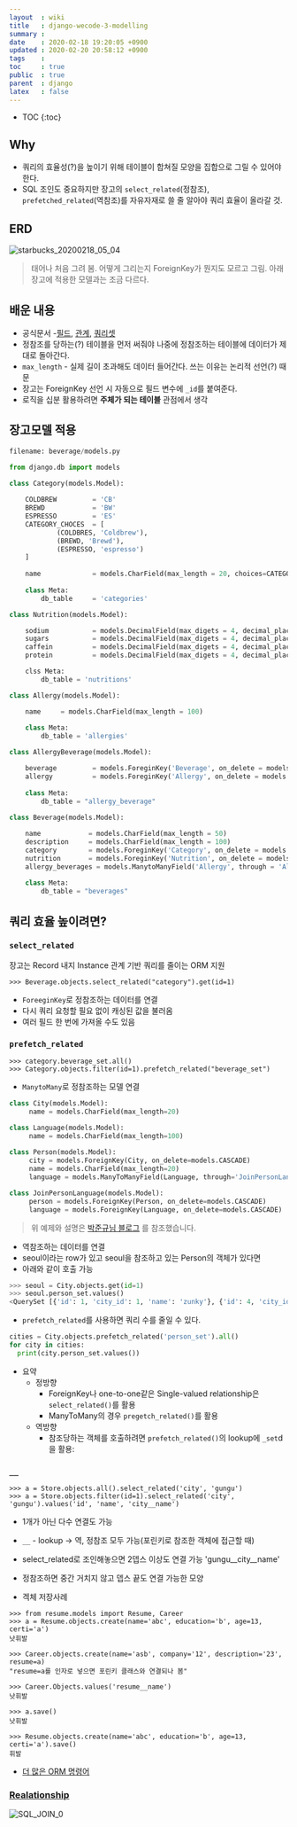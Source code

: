```yaml
---
layout  : wiki
title   : django-wecode-3-modelling  
summary : 
date    : 2020-02-18 19:20:05 +0900
updated : 2020-02-20 20:58:12 +0900
tags    : 
toc     : true
public  : true
parent  : django
latex   : false
---
```

* TOC
{:toc}

## Why

- 쿼리의 효율성(?)을 높이기 위해 테이블이 합쳐질 모양을 집합으로 그릴 수 있어야 한다.
- SQL 조인도 중요하지만 장고의 `select_related`(정참조), `prefetched_related`(역참조)를 자유자재로 쓸 줄 알아야 쿼리 효율이 올라갈 것.


## ERD

![starbucks_20200218_05_04](https://user-images.githubusercontent.com/48748376/74728817-c4daf280-5286-11ea-9acf-987d6acd349f.png)

> 태어나 처음 그려 봄. 어떻게 그리는지 ForeignKey가 뭔지도 모르고 그림. 아래 장고에 적용한 모델과는 조금 다르다.

## 배운 내용

- 공식문서
    -[필드](https://docs.djangoproject.com/en/3.0/ref/models/fields/), [관계](https://docs.djangoproject.com/en/3.0/topics/db/models/#many-to-one-relationships), [쿼리셋](https://docs.djangoproject.com/en/3.0/ref/models/querysets/)      
- 정참조를 당하는(?)  테이블을 먼저 써줘야 나중에 정참조하는 테이블에 데이터가 제대로 돌아간다.
- `max_length` - 실제 길이 초과해도 데이터 들어간다. 쓰는 이유는 논리적 선언(?) 때문
- 장고는 ForeignKey 선언 시 자동으로 필드 변수에 `_id`를 붙여준다.
- 로직을 십분 활용하려면 **주체가 되는 테이블** 관점에서 생각

## 장고모델 적용

```python
filename: beverage/models.py

from django.db import models

class Category(models.Model):
    
    COLDBREW         = 'CB'
    BREWD            = 'BW'
    ESPRESSO         = 'ES'
    CATEGORY_CHOCES  = [
            (COLDBRES, 'Coldbrew'),
            (BREWD, 'Brewd'),
            (ESPRESSO, 'espresso')
    ]
    
    name             = models.CharField(max_length = 20, choices=CATEGORY_CHOICES)
    
    class Meta:
        db_table     = 'categories'

class Nutrition(models.Model):

    sodium           = models.DecimalField(max_digets = 4, decimal_places = 2)
    sugars           = models.DecimalField(max_digets = 4, decimal_places = 2)
    caffein          = models.DecimalField(max_digets = 4, decimal_places = 2)
    protein          = models.DecimalField(max_digets = 4, decimal_places = 2)

    clss Meta:
        db_table = 'nutritions'

class Allergy(models.Model):

    name     = models.CharField(max_length = 100)
    
    class Meta:
        db_table = 'allergies'

class AllergyBeverage(models.Model):

    beverage         = models.ForeginKey('Beverage', on_delete = models.SET_NULL, null = True)
    allergy          = models.ForeginKey('Allergy', on_delete = models.SET_NULL, null = True)
    
    class Meta:
        db_table = "allergy_beverage"
    
class Beverage(models.Model):

    name            = models.CharField(max_length = 50)
    description     = models.CharField(max_length = 100)
    category        = models.ForeginKey('Category', on_delete = models.SET_NULL, null = True)
    nutrition       = models.ForeginKey('Nutrition', on_delete = models.SET_NULL, null = True)
    allergy_beverages = models.ManytoManyField('Allergy', through = 'AllergyBeverage')
    
    class Meta:
        db_table = "beverages"
```
## 쿼리 효율 높이려면?

### `select_related` 

장고는 Record 내지 Instance 관계 기반 쿼리를 줄이는 ORM 지원

```shell
>>> Beverage.objects.select_related("category").get(id=1)
```
- `ForeeginKey`로 정참조하는 데이터를 연결
- 다시 쿼리 요청할 필요 없이 캐싱된 값을 불러옴
- 여러 필드 한 번에 가져올 수도 있음

### `prefetch_related` 

```shell
>>> category.beverage_set.all()
>>> Category.objects.filter(id=1).prefetch_related("beverage_set")
```

- `ManytoMany`로 정참조하는 모델 연결


```python
class City(models.Model):
     name = models.CharField(max_length=20)

class Language(models.Model):
     name = models.CharField(max_length=100)
 
class Person(models.Model):
     city = models.ForeignKey(City, on_delete=models.CASCADE)
     name = models.CharField(max_length=20)
     language = models.ManyToManyField(Language, through='JoinPersonLanguage')

class JoinPersonLanguage(models.Model):
     person = models.ForeignKey(Person, on_delete=models.CASCADE)
     language = models.ForeignKey(Language, on_delete=models.CASCADE)
```

> 위 예제와 설명은 [박준규님 블로그](https://velog.io/@devzunky/TIL-no.81-Django-To-Reduce-Query) 를 참조했습니다.

- 역참조하는 데이터를 연결
- seoul이라는 row가 있고 seoul을 참조하고 있는 Person의 객체가 있다면
- 아래와 같이 호출 가능

```python
>>> seoul = City.objects.get(id=1)
>>> seoul.person_set.values()
<QuerySet [{'id': 1, 'city_id': 1, 'name': 'zunky'}, {'id': 4, 'city_id': 1, 'name': 'byeong-min'}, {'id': 5, 'city_id': 1, 'name': 'sae-geul'}]>
```

- `prefetch_related`를 사용하면 쿼리 수를 줄일 수 있다.

```python
cities = City.objects.prefetch_related('person_set').all()
for city in cities:
  print(city.person_set.values())
```

* 요약
    * 정방향
        * ForeignKey나 one-to-one같은 Single-valued relationship은 `select_related()`를 활용
        * ManyToMany의 경우 `pregetch_related()`를 활용
    * 역방향
        * 참조당하는 객체를 호출하려면 `prefetch_related()`의 lookup에 `_set`d을 활용:


### `__`

```sehll
>>> a = Store.objects.all().select_related('city', 'gungu')
>>> a = Store.objects.filter(id=1).select_related('city', 'gungu').values('id', 'name', 'city__name')
```
- 1개가 아닌 다수 연결도 가능
- `__` - lookup -> 역, 정참조 모두 가능(포린키로 참조한 객체에 접근할 때)
- select_related로 조인해놓으면 2뎁스 이상도 연결 가능 'gungu__city__name'
- 정참조하면 중간 거치지 않고 뎁스 끝도 연결 가능한 모양

- 겍체 저장사례

```shell
>>> from resume.models import Resume, Career
>>> a = Resume.objects.create(name='abc', education='b', age=13, certi='a') 
낫휘발

>>> Career.objects.create(name='asb', company='12', description='23', resume=a)
"resume=a를 인자로 넣으면 포린키 클래스와 연결되나 봄"

>>> Career.Objects.values('resume__name')
낫휘발

>>> a.save()
낫휘발

>>> Resume.objects.create(name='abc', education='b', age=13, certi='a').save()
휘발
```

- [더 많은 ORM 명령어](https://velog.io/@devzunky/TIL-no.54-Django-Basic-18-ORM)    

### [Realationship](https://velog.io/@devzunky/TIL-no.65-Django-Relationships)



![SQL_JOIN_0](https://user-images.githubusercontent.com/48748376/74728122-91e42f00-5285-11ea-9bfc-7c6de66477e6.png)


